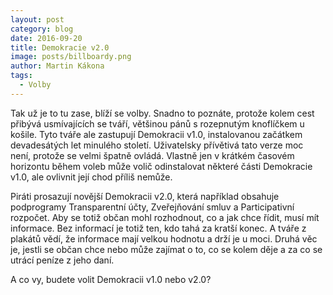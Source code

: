 ```yaml
---
layout: post
category: blog
date: 2016-09-20
title: Demokracie v2.0
image: posts/billboardy.png
author: Martin Kákona
tags:
  - Volby
---
```


Tak už je to tu zase, blíží se volby.
Snadno to poznáte, protože kolem cest přibývá usmívajících se tváří, většinou pánů s rozepnutým knoflíčkem u košile.
Tyto tváře ale zastupují Demokracii v1.0, instalovanou začátkem devadesátých let minulého století.
Uživatelsky přívětivá tato verze moc není, protože se velmi špatně ovládá.
Vlastně jen v krátkém časovém horizontu během voleb může volič odinstalovat některé části Demokracie v1.0, ale ovlivnit její chod příliš nemůže.

Piráti prosazují novější Demokracii v2.0, která například obsahuje podprogramy Transparentní účty, Zveřejňování smluv a Participativní rozpočet.
Aby se totiž občan mohl rozhodnout, co a jak chce řídit, musí mít informace.
Bez informací je totiž ten, kdo tahá za kratší konec.
A tváře z plakátů vědí, že informace mají velkou hodnotu a drží je u moci.
Druhá věc je, jestli se občan chce nebo může zajímat o to, co se kolem děje a za co se utrácí peníze z jeho daní.

A co vy, budete volit Demokracii v1.0 nebo v2.0?
